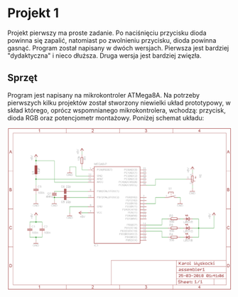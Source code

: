 # Projekt 1
Projekt pierwszy ma proste zadanie. Po naciśnięciu przycisku dioda powinna się zapalić, natomiast po zwolnieniu przycisku, dioda powinna gasnąć. Program został napisany w dwóch wersjach. Pierwsza jest bardziej "dydaktyczna" i nieco dłuższa. Druga wersja jest bardziej zwięzła.
## Sprzęt
Program jest napisany na mikrokontroler ATMega8A. Na potrzeby pierwszych kilku projektów został stworzony niewielki układ prototypowy, w skład którego, oprócz wspomnianego mikrokontrolera, wchodzą: przycisk, dioda RGB oraz potencjometr montażowy. Poniżej schemat układu:

![Schemat układu testowego](../schematy/schemat1.png)